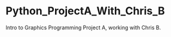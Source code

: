 Python_ProjectA_With_Chris_B
============================

Intro to Graphics Programming Project A, working with Chris B.
